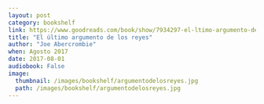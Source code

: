 ```yaml
---
layout: post
category: bookshelf
link: https://www.goodreads.com/book/show/7934297-el-ltimo-argumento-de-los-reyes
title: "El último argumento de los reyes"
author: "Joe Abercrombie"
when: Agosto 2017
date: 2017-08-01
audiobook: False
image:
  thumbnail: /images/bookshelf/argumentodelosreyes.jpg
  path: /images/bookshelf/argumentodelosreyes.jpg
---
```

